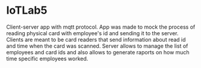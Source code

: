 # IoTLab5
Client-server app with mqtt protocol.
App was made to mock the process of reading physical card with employee's id and sending it to the server.
Clients are meant to be card readers that send information about read id and time when the card was scanned.
Server allows to manage the list of employees and card ids and also allows to generate raports on how much time specific employees worked. 
